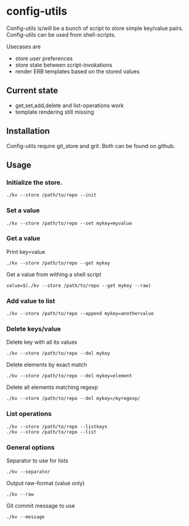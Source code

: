 # config-utils #

Config-utils is/will be a bunch of script to store simple key/value pairs. Config-utils can be used from shell-scripts.

Usecases are

* store user preferences
* store state between script-invokations
* render ERB templates based on the stored values

## Current state ##

* get,set,add,delete and list-operations work
* template rendering still missing

## Installation ##

Config-utils require git_store and grit. Both can be found on github.

## Usage ##

### Initialize the store.

    ./kv --store /path/to/repo --init

### Set a value

    ./kv --store /path/to/repo --set mykey=myvalue

### Get a value

  Print key=value

    ./kv --store /path/to/repo --get mykey

  Get a value from withing a shell script

    value=$(./kv --store /path/to/repo --get mykey --raw)

### Add value to list

    ./kv --store /path/to/repo --append mykey=anothervalue

### Delete keys/value

  Delete key with all its values

    ./kv --store /path/to/repo --del mykey

  Delete elements by exact match

    ./kv --store /path/to/repo --del mykey=element

  Delete all elements matching regexp

    ./kv --store /path/to/repo --del mykey=/myregexp/

### List operations

    ./kv --store /path/to/repo --listkeys
    ./kv --store /path/to/repo --list

### General options

  Separator to use for lists

    ./kv --separator

  Output raw-format (value only)

    ./kv --raw

  Git commit message to use

    ./kv --message
